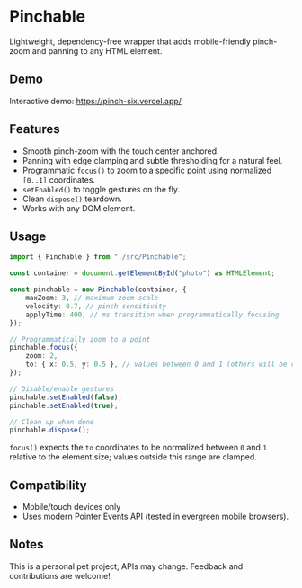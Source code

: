 # Pinchable

Lightweight, dependency-free wrapper that adds mobile-friendly pinch-zoom and panning to any HTML element.

## Demo

Interactive demo: https://pinch-six.vercel.app/

## Features

- Smooth pinch-zoom with the touch center anchored.
- Panning with edge clamping and subtle thresholding for a natural feel.
- Programmatic `focus()` to zoom to a specific point using normalized `[0..1]` coordinates.
- `setEnabled()` to toggle gestures on the fly.
- Clean `dispose()` teardown.
- Works with any DOM element.

## Usage

```ts
import { Pinchable } from "./src/Pinchable";

const container = document.getElementById("photo") as HTMLElement;

const pinchable = new Pinchable(container, {
    maxZoom: 3, // maximum zoom scale
    velocity: 0.7, // pinch sensitivity
    applyTime: 400, // ms transition when programmatically focusing
});

// Programmatically zoom to a point
pinchable.focus({
    zoom: 2,
    to: { x: 0.5, y: 0.5 }, // values between 0 and 1 (others will be clamped)
});

// Disable/enable gestures
pinchable.setEnabled(false);
pinchable.setEnabled(true);

// Clean up when done
pinchable.dispose();
```

`focus()` expects the `to` coordinates to be normalized between `0` and `1` relative to the element size; values outside this range are clamped.

## Compatibility

- Mobile/touch devices only
- Uses modern Pointer Events API (tested in evergreen mobile browsers).

## Notes

This is a personal pet project; APIs may change. Feedback and contributions are welcome!
